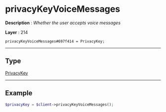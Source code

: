 # privacyKeyVoiceMessages

**Description** : *Whether the user accepts voice messages*

**Layer** : 214

```tl
privacyKeyVoiceMessages#697f414 = PrivacyKey;
```

---

## Type

[PrivacyKey](type/PrivacyKey)

---

## Example

```php
$privacyKey = $client->privacyKeyVoiceMessages();
```